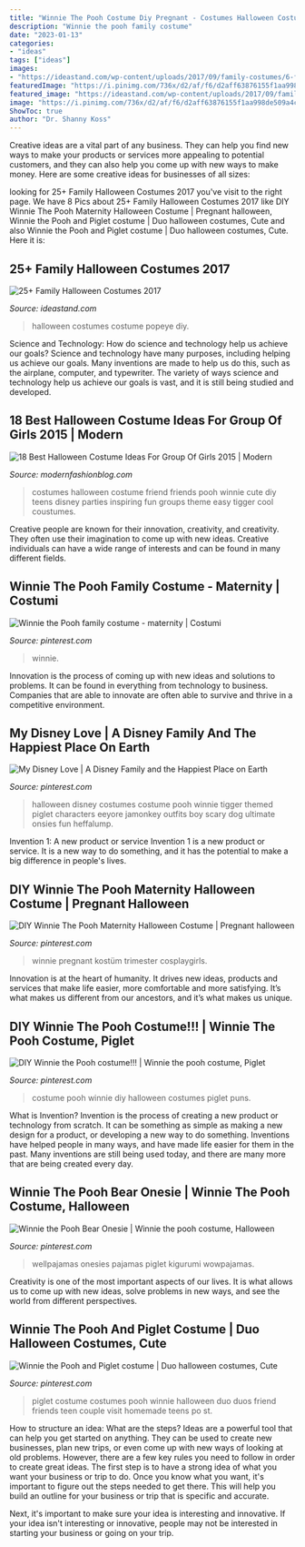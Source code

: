 ```yaml
---
title: "Winnie The Pooh Costume Diy Pregnant - Costumes Halloween Costume Friend Friends Pooh Winnie Cute Diy Teens Disney Parties Inspiring Fun Groups Theme Easy Tigger Cool Coustumes"
description: "Winnie the pooh family costume"
date: "2023-01-13"
categories:
- "ideas"
tags: ["ideas"]
images:
- "https://ideastand.com/wp-content/uploads/2017/09/family-costumes/6-family-halloween-costume-diy-ideas.jpg"
featuredImage: "https://i.pinimg.com/736x/d2/af/f6/d2aff63876155f1aa998de509a4c1a4e.jpg"
featured_image: "https://ideastand.com/wp-content/uploads/2017/09/family-costumes/6-family-halloween-costume-diy-ideas.jpg"
image: "https://i.pinimg.com/736x/d2/af/f6/d2aff63876155f1aa998de509a4c1a4e.jpg"
ShowToc: true
author: "Dr. Shanny Koss"
---
```



Creative ideas are a vital part of any business. They can help you find new ways to make your products or services more appealing to potential customers, and they can also help you come up with new ways to make money. Here are some creative ideas for businesses of all sizes: 

	

		
looking for 25+ Family Halloween Costumes 2017 you've visit to the right page. We have 8 Pics about 25+ Family Halloween Costumes 2017 like DIY Winnie The Pooh Maternity Halloween Costume | Pregnant halloween, Winnie the Pooh and Piglet costume | Duo halloween costumes, Cute and also Winnie the Pooh and Piglet costume | Duo halloween costumes, Cute. Here it is:
		
    
## 25+ Family Halloween Costumes 2017

<img loading=lazy src="https://ideastand.com/wp-content/uploads/2017/09/family-costumes/6-family-halloween-costume-diy-ideas.jpg" onerror="this.onerror=null;this.src='https://tse2.mm.bing.net/th?id=OIP.JSQp8mHcoF07aOkQVDZjZQHaJP&amp;pid=15.1';" alt="25+ Family Halloween Costumes 2017">

_Source: ideastand.com_

>halloween costumes costume popeye diy. 

	

Science and Technology: How do science and technology help us achieve our goals?
Science and technology have many purposes, including helping us achieve our goals. Many inventions are made to help us do this, such as the airplane, computer, and typewriter. The variety of ways science and technology help us achieve our goals is vast, and it is still being studied and developed.

    
## 18 Best Halloween Costume Ideas For Group Of Girls 2015 | Modern

<img loading=lazy src="http://modernfashionblog.com/wp-content/uploads/2015/08/18-Best-Halloween-Costume-Ideas-For-Group-Of-Girls-2015-16.jpg" onerror="this.onerror=null;this.src='https://tse2.mm.bing.net/th?id=OIP.xf71YYek68CFSlmPwHzgMQHaHa&amp;pid=15.1';" alt="18 Best Halloween Costume Ideas For Group Of Girls 2015 | Modern">

_Source: modernfashionblog.com_

>costumes halloween costume friend friends pooh winnie cute diy teens disney parties inspiring fun groups theme easy tigger cool coustumes. 

	

Creative people are known for their innovation, creativity, and creativity. They often use their imagination to come up with new ideas. Creative individuals can have a wide range of interests and can be found in many different fields.

    
## Winnie The Pooh Family Costume - Maternity | Costumi

<img loading=lazy src="https://i.pinimg.com/736x/d2/af/f6/d2aff63876155f1aa998de509a4c1a4e.jpg" onerror="this.onerror=null;this.src='https://tse1.mm.bing.net/th?id=OIP.eI4KLMZxMGPzLRVcgOMm1QHaJ3&amp;pid=15.1';" alt="Winnie the Pooh family costume - maternity | Costumi">

_Source: pinterest.com_

>winnie. 

	

Innovation is the process of coming up with new ideas and solutions to problems. It can be found in everything from technology to business. Companies that are able to innovate are often able to survive and thrive in a competitive environment.

    
## My Disney Love | A Disney Family And The Happiest Place On Earth

<img loading=lazy src="https://i.pinimg.com/originals/97/52/31/97523166dadffdd994fd0bfb7569cd03.jpg" onerror="this.onerror=null;this.src='https://tse4.mm.bing.net/th?id=OIP.wlwpVKwZp-Jk2YTDt3tBLAHaLJ&amp;pid=15.1';" alt="My Disney Love | A Disney Family and the Happiest Place on Earth">

_Source: pinterest.com_

>halloween disney costumes costume pooh winnie tigger themed piglet characters eeyore jamonkey outfits boy scary dog ultimate onsies fun heffalump. 

	

Invention 1: A new product or service
Invention 1 is a new product or service. It is a new way to do something, and it has the potential to make a big difference in people's lives.

    
## DIY Winnie The Pooh Maternity Halloween Costume | Pregnant Halloween

<img loading=lazy src="https://i.pinimg.com/736x/76/83/2b/76832b2366d3acfe8cf8971603d09d58.jpg" onerror="this.onerror=null;this.src='https://tse2.mm.bing.net/th?id=OIP.vzAQ8nYMmKmR3p1GHQ9QhQHaJQ&amp;pid=15.1';" alt="DIY Winnie The Pooh Maternity Halloween Costume | Pregnant halloween">

_Source: pinterest.com_

>winnie pregnant kostüm trimester cosplaygirls. 

	

Innovation is at the heart of humanity. It drives new ideas, products and services that make life easier, more comfortable and more satisfying. It’s what makes us different from our ancestors, and it’s what makes us unique.

    
## DIY Winnie The Pooh Costume!!! | Winnie The Pooh Costume, Piglet

<img loading=lazy src="https://i.pinimg.com/736x/bf/fe/c5/bffec53179f784ea7fd3bd539fbf41f7.jpg" onerror="this.onerror=null;this.src='https://tse1.mm.bing.net/th?id=OIP.LdzQx7dZC9CjMdUAUU0FOwHaJ3&amp;pid=15.1';" alt="DIY Winnie the Pooh costume!!! | Winnie the pooh costume, Piglet">

_Source: pinterest.com_

>costume pooh winnie diy halloween costumes piglet puns. 

	

What is Invention?
Invention is the process of creating a new product or technology from scratch. It can be something as simple as making a new design for a product, or developing a new way to do something. Inventions have helped people in many ways, and have made life easier for them in the past. Many inventions are still being used today, and there are many more that are being created every day.

    
## Winnie The Pooh Bear Onesie | Winnie The Pooh Costume, Halloween

<img loading=lazy src="https://i.pinimg.com/736x/91/6c/3d/916c3d9270058defa6526a86a6b6b8a9.jpg" onerror="this.onerror=null;this.src='https://tse2.mm.bing.net/th?id=OIP.oPmkysvds_iXaaY8F0CrSQHaHa&amp;pid=15.1';" alt="Winnie the Pooh Bear Onesie | Winnie the pooh costume, Halloween">

_Source: pinterest.com_

>wellpajamas onesies pajamas piglet kigurumi wowpajamas. 

	

Creativity is one of the most important aspects of our lives. It is what allows us to come up with new ideas, solve problems in new ways, and see the world from different perspectives.

    
## Winnie The Pooh And Piglet Costume | Duo Halloween Costumes, Cute

<img loading=lazy src="https://i.pinimg.com/736x/63/54/de/6354ded92768afce535c820a701b2add--duo-costumes-family-costumes.jpg" onerror="this.onerror=null;this.src='https://tse3.mm.bing.net/th?id=OIP.8qw6VnB9GVnqETrpKrD6MQHaJ3&amp;pid=15.1';" alt="Winnie the Pooh and Piglet costume | Duo halloween costumes, Cute">

_Source: pinterest.com_

>piglet costume costumes pooh winnie halloween duo duos friend friends teen couple visit homemade teens po st. 

	

How to structure an idea: What are the steps?
Ideas are a powerful tool that can help you get started on anything. They can be used to create new businesses, plan new trips, or even come up with new ways of looking at old problems. However, there are a few key rules you need to follow in order to create great ideas.
The first step is to have a strong idea of what you want your business or trip to do. Once you know what you want, it's important to figure out the steps needed to get there. This will help you build an outline for your business or trip that is specific and accurate.

Next, it's important to make sure your idea is interesting and innovative. If your idea isn't interesting or innovative, people may not be interested in starting your business or going on your trip.

